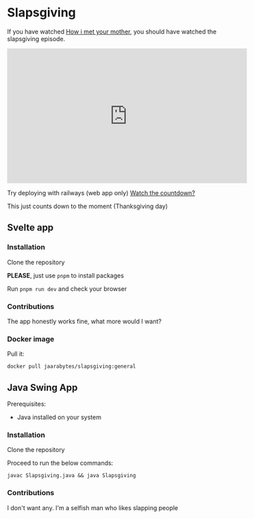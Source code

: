 # Slapsgiving


If you have watched [How i met your mother](https://www.imdb.com/title/tt0460649/), you should have watched the slapsgiving episode.

<iframe width="560" height="315" src="https://www.youtube.com/embed/jq2e6VQOMPs?si=T8K0Q6yw0mBTWtNp" title="YouTube video player" frameborder="0" allow="accelerometer; autoplay; clipboard-write; encrypted-media; gyroscope; picture-in-picture; web-share" referrerpolicy="strict-origin-when-cross-origin" allowfullscreen></iframe>

Try deploying with railways (web app only)
[Watch the countdown?]()

This just counts down to the moment (Thanksgiving day)

## Svelte app

### Installation

Clone the repository    

**PLEASE**, just use `pnpm` to install packages

Run `pnpm run dev` and check your browser


### Contributions

The app honestly works fine, what more would I want?

### Docker image

Pull it:
```
docker pull jaarabytes/slapsgiving:general
```

## Java Swing App

Prerequisites:
- Java installed on your system

### Installation

Clone the repository

Proceed to run the below commands:
```
javac Slapsgiving.java && java Slapsgiving
```

### Contributions

I don't want any. I'm a selfish man who likes slapping people
